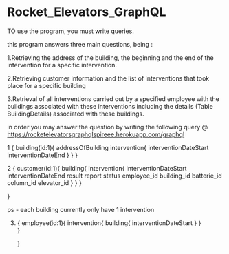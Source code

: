 ﻿# Rocket_Elevators_GraphQL
 
TO use the program, you must write queries. 
 
this program answers three main questions, being :

1.Retrieving the address of the building, the beginning and the end of the intervention for a specific intervention.
 
2.Retrieving customer information and the list of interventions that took place for a specific building

3.Retrieval of all interventions carried out by a specified employee with the buildings associated with these interventions including the details (Table BuildingDetails) associated with these buildings.

in order you may answer the question by writing the following query @ https://rocketelevatorsgraphqlspireee.herokuapp.com/graphql

1 {
      building(id:1){
        addressOfBuilding
        intervention{
          interventionDateStart
          interventionDateEnd
        }
      }
    }

2 {
    customer(id:1){
      building{
        intervention{
          interventionDateStart
          interventionDateEnd
          result
          report
          status
          employee_id
          building_id
          batterie_id
          column_id
          elevator_id
        }
      }
    }

  }
  
  ps - each building currently only have 1 intervention 


3. {
        employee(id:1){
         intervention{
          building{
            interventionDateStart
          }
        }	
      }

    }
